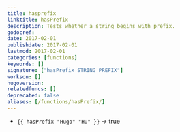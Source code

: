```yaml
---
title: hasprefix
linktitle: hasPrefix
description: Tests whether a string begins with prefix.
godocref:
date: 2017-02-01
publishdate: 2017-02-01
lastmod: 2017-02-01
categories: [functions]
keywords: []
signature: ["hasPrefix STRING PREFIX"]
workson: []
hugoversion:
relatedfuncs: []
deprecated: false
aliases: [/functions/hasPrefix/]
---
```


* `{{ hasPrefix "Hugo" "Hu" }}` → true

